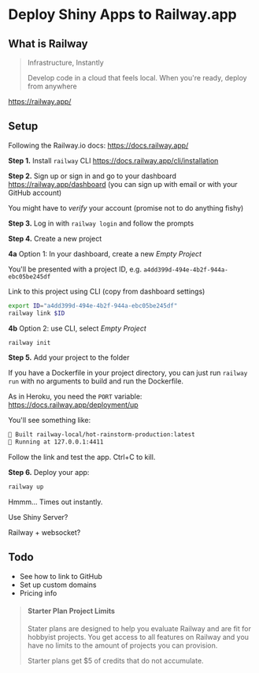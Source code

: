 # Deploy Shiny Apps to Railway.app

## What is Railway

> Infrastructure, Instantly
>
> Develop code in a cloud that feels local. When you're ready, deploy from anywhere

<https://railway.app/>

## Setup

Following the Railway.io docs: <https://docs.railway.app/>

**Step 1.** Install `railway` CLI <https://docs.railway.app/cli/installation>

**Step 2.** Sign up or sign in and go to your dashboard <https://railway.app/dashboard> (you can sign up with email or with your GitHub account)

You might have to _verify_ your account (promise not to do anything fishy)

**Step 3.** Log in with `railway login` and follow the prompts

**Step 4.** Create a new project

**4a** Option 1: In your dashboard, create a new _Empty Project_

You'll be presented with a project ID, e.g. `a4dd399d-494e-4b2f-944a-ebc05be245df`

Link to this project using CLI (copy from dashboard settings)

```bash
export ID="a4dd399d-494e-4b2f-944a-ebc05be245df"
railway link $ID
```

**4b** Option 2: use CLI, select _Empty Project_

```bash
railway init
```

**Step 5.** Add your project to the folder

If you have a Dockerfile in your project directory, you can just run `railway run` with no arguments to build and run the Dockerfile.

As in Heroku, you need the `PORT` variable: <https://docs.railway.app/deployment/up>

You'll see something like:

```bash
🎉 Built railway-local/hot-rainstorm-production:latest
🚂 Running at 127.0.0.1:4411
```

Follow the link and test the app. Ctrl+C to kill.

**Step 6.** Deploy your app:

```bash
railway up
```

Hmmm... Times out instantly.

Use Shiny Server?

Railway + websocket?

## Todo

- See how to link to GitHub
- Set up custom domains
- Pricing info

> #### Starter Plan Project Limits
>
> Stater plans are designed to help you evaluate Railway and are fit for hobbyist projects. You get access to all features on Railway and you have no limits to the amount of projects you can provision.
>
> Starter plans get $5 of credits that do not accumulate.


